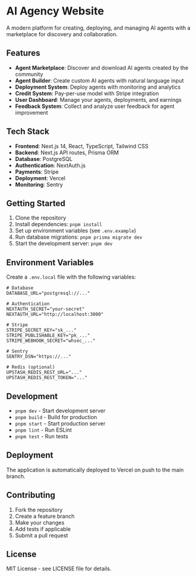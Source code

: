 # AI Agency Website

A modern platform for creating, deploying, and managing AI agents with a marketplace for discovery and collaboration.

## Features

- **Agent Marketplace**: Discover and download AI agents created by the community
- **Agent Builder**: Create custom AI agents with natural language input
- **Deployment System**: Deploy agents with monitoring and analytics
- **Credit System**: Pay-per-use model with Stripe integration
- **User Dashboard**: Manage your agents, deployments, and earnings
- **Feedback System**: Collect and analyze user feedback for agent improvement

## Tech Stack

- **Frontend**: Next.js 14, React, TypeScript, Tailwind CSS
- **Backend**: Next.js API routes, Prisma ORM
- **Database**: PostgreSQL
- **Authentication**: NextAuth.js
- **Payments**: Stripe
- **Deployment**: Vercel
- **Monitoring**: Sentry

## Getting Started

1. Clone the repository
2. Install dependencies: `pnpm install`
3. Set up environment variables (see `.env.example`)
4. Run database migrations: `pnpm prisma migrate dev`
5. Start the development server: `pnpm dev`

## Environment Variables

Create a `.env.local` file with the following variables:

```env
# Database
DATABASE_URL="postgresql://..."

# Authentication
NEXTAUTH_SECRET="your-secret"
NEXTAUTH_URL="http://localhost:3000"

# Stripe
STRIPE_SECRET_KEY="sk_..."
STRIPE_PUBLISHABLE_KEY="pk_..."
STRIPE_WEBHOOK_SECRET="whsec_..."

# Sentry
SENTRY_DSN="https://..."

# Redis (optional)
UPSTASH_REDIS_REST_URL="..."
UPSTASH_REDIS_REST_TOKEN="..."
```

## Development

- `pnpm dev` - Start development server
- `pnpm build` - Build for production
- `pnpm start` - Start production server
- `pnpm lint` - Run ESLint
- `pnpm test` - Run tests

## Deployment

The application is automatically deployed to Vercel on push to the main branch.

## Contributing

1. Fork the repository
2. Create a feature branch
3. Make your changes
4. Add tests if applicable
5. Submit a pull request

## License

MIT License - see LICENSE file for details.

<!-- Build fix: Latest commit includes deployment type fixes -->
